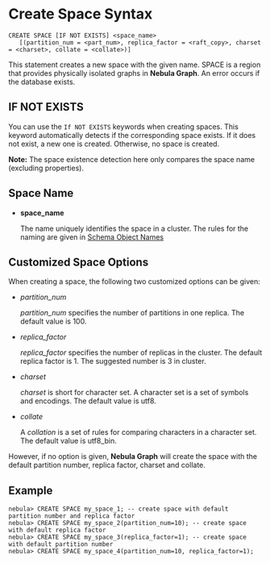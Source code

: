 # Create Space Syntax

```ngql
CREATE SPACE [IF NOT EXISTS] <space_name>
   [(partition_num = <part_num>, replica_factor = <raft_copy>, charset = <charset>, collate = <collate>)]
```

This statement creates a new space with the given name. SPACE is a region that provides physically isolated graphs in **Nebula Graph**. An error occurs if the database exists.

## IF NOT EXISTS

You can use the `If NOT EXISTS` keywords when creating spaces. This keyword automatically detects if the corresponding space exists. If it does not exist, a new one is created. Otherwise, no space is created.

**Note:** The space existence detection here only compares the space name (excluding properties).

## Space Name

* **space_name**

    The name uniquely identifies the space in a cluster. The rules for the naming are given in [Schema Object Names](../../3.language-structure/schema-object-names.md)

## Customized Space Options

When creating a space, the following two customized options can be given:

* _partition_num_

    _partition_num_ specifies the number of partitions in one replica. The default value is 100.

* _replica_factor_

    _replica_factor_ specifies the number of replicas in the cluster. The default replica factor is 1. The suggested number is 3 in cluster.

* _charset_

    _charset_ is short for character set. A character set is a set of symbols and encodings. The default value is utf8.

* _collate_

    A _collation_ is a set of rules for comparing characters in a character set. The default value is utf8_bin.

However, if no option is given, **Nebula Graph** will create the space with the default partition number, replica factor, charset and collate.

## Example

```ngql
nebula> CREATE SPACE my_space_1; -- create space with default partition number and replica factor
nebula> CREATE SPACE my_space_2(partition_num=10); -- create space with default replica factor
nebula> CREATE SPACE my_space_3(replica_factor=1); -- create space with default partition number
nebula> CREATE SPACE my_space_4(partition_num=10, replica_factor=1);
```
